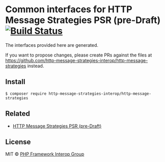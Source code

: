 # Common interfaces for HTTP Message Strategies PSR (pre-Draft) [![Build Status](https://travis-ci.org/http-message-strategies-interop/http-message-strategies.svg?branch=master)](https://travis-ci.org/http-message-strategies-interop/http-message-strategies)

The interfaces provided here are generated.

If you want to propose changes, please create PRs against the files at https://github.com/http-message-strategies-interop/http-message-strategies instead.


## Install

```
$ composer require http-message-strategies-interop/http-message-strategies
```


## Related

* [HTTP Message Strategies PSR (pre-Draft)](https://github.com/http-message-strategies-interop/fig-standards/tree/http-message-strategies/proposed/http-message-strategies)


## License

MIT © [PHP Framework Interop Group](http://www.php-fig.org)

